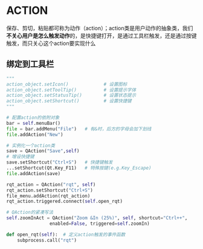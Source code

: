 # ACTION

保存、剪切，粘贴都可称为动作（action）；action类是用户动作的抽象类，我们**不关心用户是怎么触发动作**的，是快捷键打开，是通过工具栏触发，还是通过按键触发，而只关心这个action要实现什么

## 绑定到工具栏

```python
"""
action_object.setIcon()			 	# 设置图标
action_object.setToolTip()	   		# 设置提示字体
action_object.setStatusTip()      	# 设置状态提示
action_object.setShortcut() 	   	# 设置快捷键
"""

# 配置action的依附对象
bar = self.menuBar()
file = bar.addMenu("File")   # 有&时，后方的字母会加下划线
file.addAction("New")

# 实例化一个action类
save = QAction("Save",self)
# 增设快捷键
save.setShortcut("Ctrl+S")	 # 快捷键触发
...setShortcut(Qt.Key_F11)   # 特殊按键(e.g.Key_Escape)
file.addAction(save)

rqt_action = QAction("rqt", self)
rqt_action.setShortcut("Ctrl+S")
file_menu.addAction(rqt_action)
rqt_action.triggered.connect(self.open_rqt)

# QAction的紧凑写法
self.zoomInAct = QAction("Zoom &In (25%)", self, shortcut="Ctrl++",
                enabled=False, triggered=self.zoomIn)

def open_rqt(self):  # 定义action触发的事件函数
    subprocess.call("rqt")
```

